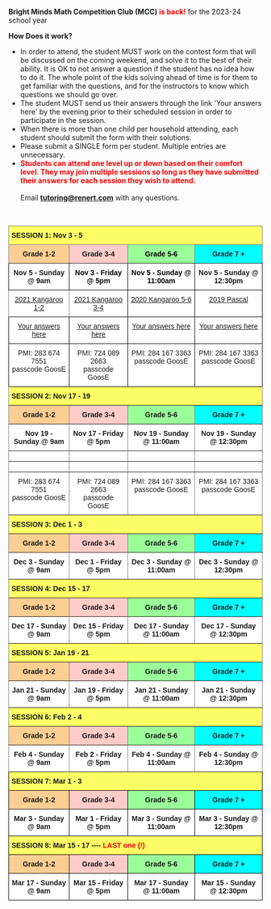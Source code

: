 <b>Bright Minds Math Competition Club (MCC) <font color="red">is back!</font></b> for the 2023-24 school year 

<b>How Does it work?</b> <br>
 *	In order to attend, the student MUST work on the contest form that will be discussed on the coming weekend, and solve it to the best of their ability. It is OK to not answer a question if the student has no idea how to do it. The whole point of the kids solving ahead of time is for them to get familiar with the questions, and for the instructors to know which questions we should go over.
 *	The student MUST send us their answers through the link 'Your answers here' by the evening prior to their scheduled session in order to participate in the session.
 *	When there is more than one child per household attending, each student should submit the form with their solutions.
 *	Please submit a SINGLE form per student. Multiple entries are unnecessary.<br>
 * <b><font color="red">Students can attend one level up or down based on their comfort level. They may join multiple sessions so long as they have submitted their answers for each session they wish to attend.</font></b><br><br>
Email <b>tutoring@renert.com</b> with any questions.
<br>
<style type="text/css">
.tg  {border-collapse:collapse;border-spacing:0;}
.tg td{border-color:black;border-style:solid;border-width:1px;font-family:Arial, sans-serif;font-size:14px;
  overflow:hidden;padding:10px 5px;word-break:normal;}
.tg th{border-color:black;border-style:solid;border-width:1px;font-family:Arial, sans-serif;font-size:14px;
  font-weight:normal;overflow:hidden;padding:10px 5px;word-break:normal;}
.tg .tg-ae1a{background-color:#ffffff;border-color:#000000;color:#00E;text-align:center;text-decoration:underline;vertical-align:top
  }
.tg .tg-k4xr{background-color:#FFCCC9;font-weight:bold;text-align:center;vertical-align:top}
.tg .tg-0iys{background-color:#FFF;border-color:inherit;color:#00E;text-align:center;text-decoration:underline;vertical-align:top}
.tg .tg-tpog{background-color:#9AFF99;border-color:inherit;color:#000000;font-weight:bold;text-align:center;vertical-align:top}
.tg .tg-fyfk{background-color:#FFF;border-color:inherit;font-weight:bold;text-align:center;vertical-align:top}
.tg .tg-l4ik{background-color:#FFF;border-color:#000000;color:#00E;text-align:center;text-decoration:underline;vertical-align:top}
.tg .tg-0jzc{background-color:#FFF;border-color:#000000;font-weight:bold;text-align:center;vertical-align:top}
.tg .tg-alsg{background-color:#FFCE93;border-color:inherit;font-weight:bold;text-align:center;vertical-align:top}
.tg .tg-nbj5{background-color:#FFF;border-color:inherit;text-align:center;vertical-align:top}
.tg .tg-8o4g{background-color:#FFFE65;border-color:inherit;font-weight:bold;text-align:left;vertical-align:top}
.tg .tg-crqu{background-color:#FFCCC9;border-color:inherit;font-weight:bold;text-align:center;vertical-align:top}
.tg .tg-ygsm{background-color:#0FF;border-color:inherit;font-weight:bold;text-align:center;vertical-align:top}
.tg .tg-bohg{background-color:#FFF;border-color:#000000;color:#000000;font-weight:bold;text-align:center;vertical-align:top}
.tg .tg-w4w7{background-color:#FFF;border-color:#000000;text-align:center;vertical-align:top}
.tg .tg-jch0{background-color:#9AFF99;border-color:inherit;font-weight:bold;text-align:center;vertical-align:top}
.tg .tg-0pky{border-color:inherit;text-align:left;vertical-align:top}
.tg .tg-75eo{background-color:#fffe65;border-color:inherit;font-weight:bold;text-align:left;vertical-align:top}
.tg .tg-6xkr{background-color:#FFFE65;font-weight:bold;text-align:left;vertical-align:top}
.tg .tg-4ufb{background-color:#FFCE93;font-weight:bold;text-align:center;vertical-align:top}
.tg .tg-w0k3{background-color:#9AFF99;font-weight:bold;text-align:center;vertical-align:top}
.tg .tg-q50x{background-color:#0FF;font-weight:bold;text-align:center;vertical-align:top}
.tg .tg-9hzb{background-color:#FFF;font-weight:bold;text-align:center;vertical-align:top}
</style>
<table class="tg">
<thead>
  <tr>
    <th class="tg-8o4g" colspan="4"><span style="font-weight:bold">SESSION 1:     </span>Nov 3 - 5</th>
  </tr>
</thead>
<tbody>
  <tr>
    <td class="tg-alsg">Grade 1-2</td>
    <td class="tg-crqu">Grade 3-4</td>
    <td class="tg-tpog">Grade 5-6</td>
    <td class="tg-ygsm">Grade 7 +</td>
  </tr>
  <tr>
    <td class="tg-0jzc"><span style="font-weight:bold">Nov 5 - Sunday @ 9am</span></td>
    <td class="tg-bohg">Nov 3 - Friday @ 5pm</td>
    <td class="tg-bohg">Nov 5 - Sunday @ 11:00am</td>
    <td class="tg-0jzc"><span style="font-weight:bold">Nov 5 - Sunday @ 12:30pm</span></td>
  </tr>
  <tr>
    <td class="tg-0iys"><a href="https://drive.google.com/file/d/1VjhsQ7Vza0UhduFKPgdE7Jy7wPyvFTmh/view?usp=share_link" target="_blank" rel="noopener noreferrer">2021 Kangaroo 1-2</a></td>
    <td class="tg-l4ik"><a href="https://drive.google.com/file/d/1XjqXLEniwogk84h4G9RGHJIYnqCzzdyt/view?usp=share_link" target="_blank" rel="noopener noreferrer">2021 Kangaroo 3-4</a></td>
    <td class="tg-l4ik"><a href="https://drive.google.com/file/d/1TtQYbhoH53X1-bfT8bemMml0B50LaEwI/view?usp=share_link" target="_blank" rel="noopener noreferrer">2020 Kangaroo 5-6</a></td>
    <td class="tg-l4ik"><a href="https://drive.google.com/file/d/1wjFVOktGGsoX1GW2NsV1hwywyn73py3B/view?usp=share_link" target="_blank" rel="noopener noreferrer">2019 Pascal</a></td>
  </tr>
  <tr>
    <td class="tg-l4ik"><a href="https://forms.gle/L12Hi7PLFu2YaEv66" target="_blank" rel="noopener noreferrer">Your answers here</a></td>
    <td class="tg-ae1a"><a href="https://forms.gle/HBcG7JSWp5J7ufTA9" target="_blank" rel="noopener noreferrer">Your answers here</a></td>
    <td class="tg-l4ik"><a href="https://forms.gle/Ebqxc4iN8juYvPgRA" target="_blank" rel="noopener noreferrer">Your answers here</a></td>
    <td class="tg-l4ik"><a href="https://forms.gle/mxz5XygJLHnUwSPn8" target="_blank" rel="noopener noreferrer">Your answers here</a></td>
  </tr>
  <tr>
    <td class="tg-w4w7">PMI: 283 674 7551<br>passcode GoosE</td>
    <td class="tg-w4w7">PMI: 724 089 2663<br>passcode GoosE</td>
    <td class="tg-w4w7">PMI: 284 167 3363<br>passcode GoosE</td>
    <td class="tg-w4w7">PMI: 284 167 3363<br>passcode GoosE</td>
  </tr>
  <tr>
    <td class="tg-8o4g" colspan="4"><span style="font-weight:bold">SESSION 2:      </span>Nov 17 - 19</td>
  </tr>
  <tr>
    <td class="tg-alsg">Grade 1-2</td>
    <td class="tg-crqu">Grade 3-4</td>
    <td class="tg-jch0">Grade 5-6</td>
    <td class="tg-ygsm">Grade 7 +</td>
  </tr>
  <tr>
    <td class="tg-fyfk"><span style="font-weight:bold">Nov 19 - Sunday @ 9am</span></td>
    <td class="tg-fyfk"><span style="font-weight:bold">Nov 17 - Friday @ 5pm</span></td>
    <td class="tg-fyfk"><span style="font-weight:bold">Nov 19 - Sunday @ 11:00am</span></td>
    <td class="tg-fyfk"><span style="font-weight:bold">Nov 19 - Sunday @ 12:30pm</span></td>
  </tr>
  <tr>
    <td class="tg-0pky"></td>
    <td class="tg-0pky"></td>
    <td class="tg-0pky"></td>
    <td class="tg-0pky"></td>
  </tr>
  <tr>
    <td class="tg-0pky"></td>
    <td class="tg-0pky"></td>
    <td class="tg-0pky"></td>
    <td class="tg-0pky"></td>
  </tr>
  <tr>
    <td class="tg-nbj5">PMI: 283 674 7551<br>passcode GoosE</td>
    <td class="tg-nbj5">PMI: 724 089 2663<br>passcode GoosE</td>
    <td class="tg-nbj5">PMI: 284 167 3363<br>passcode GoosE</td>
    <td class="tg-nbj5">PMI: 284 167 3363<br>passcode GoosE</td>
  </tr>
  <tr>
    <td class="tg-75eo" colspan="4"><span style="font-weight:bold">SESSION 3:      </span>Dec 1 - 3</td>
  </tr>
  <tr>
    <td class="tg-alsg">Grade 1-2</td>
    <td class="tg-crqu">Grade 3-4</td>
    <td class="tg-jch0">Grade 5-6</td>
    <td class="tg-ygsm">Grade 7 +</td>
  </tr>
  <tr>
    <td class="tg-fyfk"><span style="font-weight:bold">Dec 3 - Sunday @ 9am</span></td>
    <td class="tg-fyfk"><span style="font-weight:bold">Dec 1 - Friday @ 5pm</span></td>
    <td class="tg-fyfk"><span style="font-weight:bold">Dec 3 - Sunday @ 11:00am</span></td>
    <td class="tg-fyfk"><span style="font-weight:bold">Dec 3 - Sunday @ 12:30pm</span></td>
  </tr>
  <tr>
    <td class="tg-8o4g" colspan="4"><span style="font-weight:bold">SESSION 4:      </span>Dec 15 - 17</td>
  </tr>
  <tr>
    <td class="tg-alsg">Grade 1-2</td>
    <td class="tg-crqu">Grade 3-4</td>
    <td class="tg-jch0">Grade 5-6</td>
    <td class="tg-ygsm">Grade 7 +</td>
  </tr>
  <tr>
    <td class="tg-fyfk"><span style="font-weight:bold">Dec 17 - Sunday @ 9am</span></td>
    <td class="tg-fyfk"><span style="font-weight:bold">Dec 15 - Friday @ 5pm</span></td>
    <td class="tg-fyfk"><span style="font-weight:bold">Dec 17 - Sunday @ 11:00am</span></td>
    <td class="tg-fyfk"><span style="font-weight:bold">Dec 17 - Sunday @ 12:30pm</span></td>
  </tr>
  <tr>
    <td class="tg-8o4g" colspan="4"><span style="font-weight:bold">SESSION 5:     </span>Jan 19 - 21</td>
  </tr>
  <tr>
    <td class="tg-alsg">Grade 1-2</td>
    <td class="tg-crqu">Grade 3-4</td>
    <td class="tg-jch0">Grade 5-6</td>
    <td class="tg-ygsm">Grade 7 +</td>
  </tr>
  <tr>
    <td class="tg-fyfk"><span style="font-weight:bold">Jan 21 - Sunday @ 9am</span></td>
    <td class="tg-fyfk"><span style="font-weight:bold">Jan 19 - Friday @ 5pm</span></td>
    <td class="tg-fyfk"><span style="font-weight:bold">Jan 21 - Sunday @ 11:00am</span></td>
    <td class="tg-fyfk"><span style="font-weight:bold">Jan 21 - Sunday @ 12:30pm</span></td>
  </tr>
  <tr>
    <td class="tg-8o4g" colspan="4"><span style="font-weight:bold">SESSION 6:     Feb 2 - 4</span></td>
  </tr>
  <tr>
    <td class="tg-alsg">Grade 1-2</td>
    <td class="tg-crqu">Grade 3-4</td>
    <td class="tg-jch0">Grade 5-6</td>
    <td class="tg-ygsm">Grade 7 +</td>
  </tr>
  <tr>
    <td class="tg-fyfk"><span style="font-weight:bold">Feb 4 - Sunday @ 9am</span></td>
    <td class="tg-fyfk"><span style="font-weight:bold">Feb 2 - Friday @ 5pm</span></td>
    <td class="tg-fyfk"><span style="font-weight:bold">Feb 4 - Sunday @ 11:00am</span></td>
    <td class="tg-fyfk"><span style="font-weight:bold">Feb 4 - Sunday @ 12:30pm</span></td>
  </tr>
  <tr>
    <td class="tg-6xkr" colspan="4"><span style="font-weight:bold">SESSION 7:    Mar 1 - 3</span></td>
  </tr>
  <tr>
    <td class="tg-4ufb">Grade 1-2</td>
    <td class="tg-k4xr">Grade 3-4</td>
    <td class="tg-w0k3">Grade 5-6</td>
    <td class="tg-q50x">Grade 7 +</td>
  </tr>
  <tr>
    <td class="tg-9hzb"><span style="font-weight:bold">Mar 3 - Sunday @ 9am</span></td>
    <td class="tg-9hzb"><span style="font-weight:bold">Mar 1 - Friday @ 5pm</span></td>
    <td class="tg-9hzb"><span style="font-weight:bold">Mar 3 - Sunday @ 11:00am</span></td>
    <td class="tg-9hzb"><span style="font-weight:bold">Mar 3 - Sunday @ 12:30pm</span></td>
  </tr>
  <tr>
    <td class="tg-6xkr" colspan="4"><span style="font-weight:bold">SESSION 8:    Mar 15 - 17  ----   </span><span style="font-weight:bold;color:#FE0000;background-color:#FFFE65">LAST one (!)</span></td>
  </tr>
  <tr>
    <td class="tg-4ufb">Grade 1-2</td>
    <td class="tg-k4xr">Grade 3-4</td>
    <td class="tg-w0k3">Grade 5-6</td>
    <td class="tg-q50x">Grade 7 +</td>
  </tr>
  <tr>
    <td class="tg-9hzb"><span style="font-weight:bold">Mar 17 - Sunday @ 9am</span></td>
    <td class="tg-9hzb"><span style="font-weight:bold">Mar 15 - Friday @ 5pm</span></td>
    <td class="tg-9hzb"><span style="font-weight:bold">Mar 17 - Sunday @ 11:00am</span></td>
    <td class="tg-9hzb"><span style="font-weight:bold">Mar 15 - Sunday @ 12:30pm</span></td>
  </tr>
</tbody>
</table>

